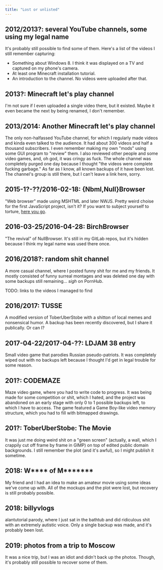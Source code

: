 ```yaml
---
title: "Lost or unlisted"
---
```


## 2012/2013?: several YouTube channels, some using my legal name

It's probably still possible to find some of them. Here's a list of
the videos I still remember capturing:

* Something about Windows 8. I think it was displayed on a TV and
  captured on my phone's camera.
* At least one Minecraft installation tutorial.
* An introduction to the channel. No videos were uploaded after that.

## 2013?: Minecraft let's play channel

I'm not sure if I even uploaded a single video there, but it existed.
Maybe it even became the next by being renamed, I don't remember.

## 2013/2014: Another Minecraft let's play channel

The only non-halfassed YouTube channel, for which I regularly made
videos and kinda even talked to the audience. It had about 300 videos
and half a thousand subscribers. I even remember making my own "mods"
using some GUI program to "review" them. I also reviewed other people
and some video games, and, oh god, it was cringy as fuck. The whole
channel was completely purged one day because I thought "the videos
were complete fucking garbage." As far as I know, all known backups of
it have been lost. The channel's group is still there, but I can't
leave a link here, sorry.

## 2015-1?-??/2016-02-18: {Nbml,Null}Browser

"Web browser" made using MSHTML and later NWJS. Pretty weird choise
for the first JavaScript project, isn't it? If you want to subject
yourself to torture, [here you go].

[here you go]: https://sourceforge.net/projects/nblmbrowser/

## 2016-03-25/2016-04-28: BirchBrowser

"The revival" of NullBrowser. It's still in my GitLab repos, but it's
hidden because I think my legal name was used there once.

## 2016/2018?: random shit channel

A more casual channel, where I posted funny shit for me and my
friends. It mostly consisted of funny surreal montages and was deleted
one day with some backups still remaining... *sigh* on PornHub.

TODO: links to the videos I managed to find

## 2016/2017: TUSSE

A modified version of ToberUberStobe with a shitton of local memes and
nonsensical humor. A backup has been recently discovered, but I share
it publically. Or can I?

## 2017-04-22/2017-04-??: LDJAM 38 entry

Small video game that parodies Russian pseudo-patriots. It was
completely wiped out with no backups left because I thought I'd get in
legal trouble for some reason.

## 201?: CODEMAZE

Maze video game, where you had to write code to progress. It was being
made for some competition or shit, which I hated, and the project was
abandoned on an early stage with only 0 to 1 possible backups left, to
which I have to access. The game featured a Game Boy-like video memory
structure, which you had to fill with bitmapped drawings.

## 201?: ToberUberStobe: The Movie

It was just me doing weird shit on a "green screen" (actually, a wall,
which I crappily cut off frame by frame in GIMP) on top of edited
public domain backgrounds. I still remember the plot (and it's awful),
so I might publish it sometime.

## 2018: W\*\*\*\* of M\*\*\*\*\*\*\*

My friend and I had an idea to make an amateur movie using some ideas
we've come up with. All of the mockups and the plot were lost, but
recovery is still probably possible.

## 2018: billyvlogs

alantutorial parody, where I just sat in the bathtub and did
ridiculous shit with an extremely autistic voice. Only a single backup
was made, and it's probably been lost.

## 2019: photos from a trip to Moscow

It was a nice trip, but I was an idiot and didn't back up the photos.
Though, it's probably still possible to recover some of them.
